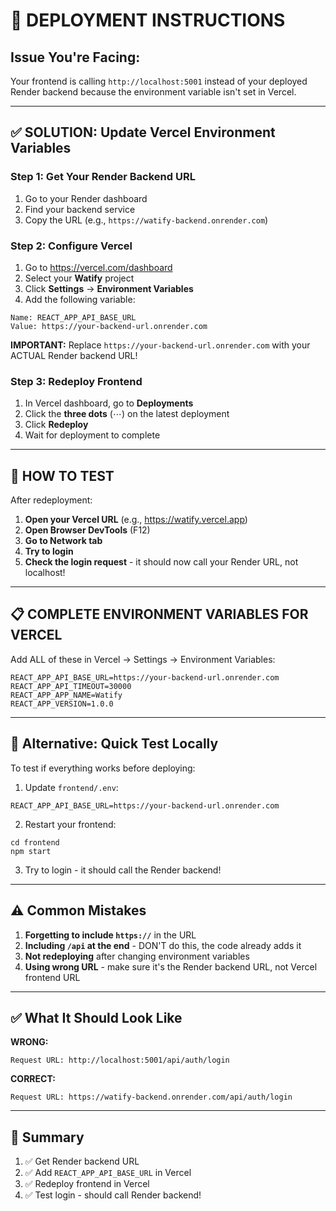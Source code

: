 # 🚀 DEPLOYMENT INSTRUCTIONS

## Issue You're Facing:
Your frontend is calling `http://localhost:5001` instead of your deployed Render backend because the environment variable isn't set in Vercel.

---

## ✅ SOLUTION: Update Vercel Environment Variables

### Step 1: Get Your Render Backend URL
1. Go to your Render dashboard
2. Find your backend service
3. Copy the URL (e.g., `https://watify-backend.onrender.com`)

### Step 2: Configure Vercel
1. Go to https://vercel.com/dashboard
2. Select your **Watify** project
3. Click **Settings** → **Environment Variables**
4. Add the following variable:

```
Name: REACT_APP_API_BASE_URL
Value: https://your-backend-url.onrender.com
```

**IMPORTANT:** Replace `https://your-backend-url.onrender.com` with your ACTUAL Render backend URL!

### Step 3: Redeploy Frontend
1. In Vercel dashboard, go to **Deployments**
2. Click the **three dots** (⋯) on the latest deployment
3. Click **Redeploy**
4. Wait for deployment to complete

---

## 🧪 HOW TO TEST

After redeployment:

1. **Open your Vercel URL** (e.g., https://watify.vercel.app)
2. **Open Browser DevTools** (F12)
3. **Go to Network tab**
4. **Try to login**
5. **Check the login request** - it should now call your Render URL, not localhost!

---

## 📋 COMPLETE ENVIRONMENT VARIABLES FOR VERCEL

Add ALL of these in Vercel → Settings → Environment Variables:

```
REACT_APP_API_BASE_URL=https://your-backend-url.onrender.com
REACT_APP_API_TIMEOUT=30000
REACT_APP_APP_NAME=Watify
REACT_APP_VERSION=1.0.0
```

---

## 🔧 Alternative: Quick Test Locally

To test if everything works before deploying:

1. Update `frontend/.env`:
```
REACT_APP_API_BASE_URL=https://your-backend-url.onrender.com
```

2. Restart your frontend:
```
cd frontend
npm start
```

3. Try to login - it should call the Render backend!

---

## ⚠️ Common Mistakes

1. **Forgetting to include `https://`** in the URL
2. **Including `/api` at the end** - DON'T do this, the code already adds it
3. **Not redeploying** after changing environment variables
4. **Using wrong URL** - make sure it's the Render backend URL, not Vercel frontend URL

---

## ✅ What It Should Look Like

**WRONG:**
```
Request URL: http://localhost:5001/api/auth/login
```

**CORRECT:**
```
Request URL: https://watify-backend.onrender.com/api/auth/login
```

---

## 🎯 Summary

1. ✅ Get Render backend URL
2. ✅ Add `REACT_APP_API_BASE_URL` in Vercel
3. ✅ Redeploy frontend in Vercel
4. ✅ Test login - should call Render backend!
